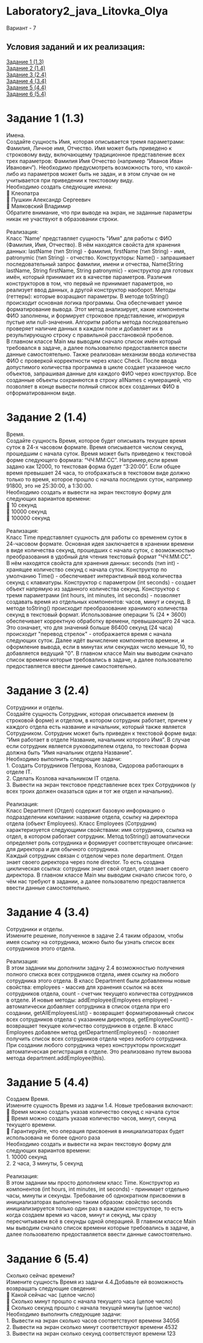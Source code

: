 # Laboratory2_java_Litovka_Olya
Вариант - 7
<H2>Условия заданий и их реализация:</H2>
<A HREF="#chap1">Задание 1 (1.3)</A><br>
<A HREF="#chap2">Задание 2 (1.4)</A><br>
<A HREF="#chap3">Задание 3 (2.4)</A><br>
<A HREF="#chap4">Задание 4 (3.4)</A><br>
<A HREF="#chap5">Задание 5 (4.4)</A><br>
<A HREF="#chap6">Задание 6 (5.4)</A><br>

<A NAME="chap1"></A>
<H1>Задание 1 (1.3)</H1>
<A NAME="chap1.2"></A>
Имена.<br>
Создайте сущность Имя, которая описывается тремя параметрами: Фамилия, Личное имя,
Отчество. Имя может быть приведено к строковому виду, включающему традиционное
представление всех трех параметров: Фамилия Имя Отчество (например “Иванов Иван
Иванович”). Необходимо предусмотреть возможность того, что какой-либо из параметров может
быть не задан, и в этом случае он не учитывается при приведении к текстовому виду.<br>
Необходимо создать следующие имена:<br>
 Клеопатра<br>
 Пушкин Александр Сергеевич<br>
 Маяковский Владимир<br>
Обратите внимание, что при выводе на экран, не заданные параметры никак не участвуют в
образовании строки.<br>
<br>
Реализация:<br>
Класс 'Name' представляет сущность "Имя" для работы с ФИО (Фамилия, Имя, Отчество).
В нём находятся свойста для хранения данных: lastName (тип String) - фамилия, firstName (тип String) - имя, patronymic (тип String) - отчество.
Конструкторы: Name() - запрашивает последовательный запрос фамилии, имени и отчества, 
Name(String lastName, String firstName, String patronymic) -  конструктор для готовых имён, который принимает их в качестве параметров.
Различия конструкторов в том, что первый не принимает параметров, но реализует ввод данных, а другой конструктор наоборот.
Методы (геттеры): которые возращают параметры. В методе toString() происходит основная логика программы. 
Она обеспечивает умное форматирование вывода. Этот метод анализирует, какие компоненты ФИО заполнены,
и формирует строковое представление, игнорируя пустые или null-значения. 
Алгоритм работы метода последовательно проверяет наличие данных в каждом поле и добавляет их в результирующую строку с 
правильной расстановкой пробелов.<br>
В главном классе Main мы выводим сначало список имён который требовался в задаче, а далее пользователю предоставляется ввести данные самостоятельно. Также реализован механизм ввода количества ФИО с проверкой корректности через класс Check. После ввода допустимого количества программа в цикле создает указанное число объектов, запрашивая данные для каждого ФИО через конструктор. Все созданные объекты сохраняются в строку allNames с нумерацией, что позволяет в конце вывести полный список всех созданных ФИО в отформатированном виде.


<A NAME="chap2"></A>
<H1>Задание 2 (1.4)</H1>
<A NAME="chap1.3"></A>
Время.<br>
Создайте сущность Время, которое будет описывать текущее время суток в 24-х часовом
формате. Время описывается числом секунд, прошедшим с начала суток. Время может быть
приведено к текстовой форме следующего формата: “ЧЧ:ММ:СС”. Например,если время задано как
12000, то текстовая форма будет “3:20:00”. Если общее время превышает 24 часа, то отображаться
в текстовом виде должно только то время, которое прошло с начала последних суток, например
91800, это не 25:30:00, а 1:30:00.<br>
Необходимо создать и вывести на экран текстовую форму для следующих вариантов времени:<br>
 10 секунд<br>
 10000 секунд<br>
 100000 секунд<br>
<br>
Реализация:<br>
Класс Time представляет сущность для работы со временем суток в 24-часовом формате. Основная идея заключается в хранении времени в виде количества секунд, прошедших с начала суток, с возможностью преобразования в удобный для чтения текстовый формат "ЧЧ:ММ:СС".
В нём находятся свойста для хранения данных: seconds (тип int) - хранящее количество секунд с начала суток. Конструктор по умолчанию  Time() - обеспечивает интерактивный ввод количества секунд с клавиатуры. Конструктор с параметром (int seconds) - создает объект напрямую из заданного количества секунд. Конструктор с тремя параметрами (int hours, int minutes, int seconds) - позволяет создавать время из отдельных компонентов: часов, минут и секунд. В методе toString() происходит преобразование хранимого количества секунд в текстовый формат. Использование операции % (24 * 3600) обеспечивает корректную обработку времени, превышающего 24 часа. Это означает, что для значений больше 86400 секунд (24 часа) происходит "перевод стрелок" - отображается время с начала следующих суток. Далее идёт вычисление компонентов времени, и оформление вывода, если в минутах или секундах число меньше 10, то добавляется ведущий "0". В главном классе Main мы выводим сначало список времени которые требовались в задаче, а далее пользователю предоставляется ввести данные самостоятельно.

<A NAME="chap3"></A>
<H1>Задание 3 (2.4)</H1>
<A NAME="chap1.2"></A>
Сотрудники и отделы. <br>
Создайте сущность Сотрудник, которая описывается именем (в строковой форме) и отделом, в
котором сотрудник работает, причем у каждого отдела есть название и начальник, который
также является Сотрудником. Сотрудник может быть приведен к текстовой форме вида: “Имя
работает в отделе Название, начальник которого Имя”. В случае если сотрудник является
руководителем отдела, то текстовая форма должна быть “Имя начальник отдела Название”.<br>
Необходимо выполнить следующие задачи:<br>
1. Создать Сотрудников Петрова, Козлова, Сидорова работающих в отделе IT.<br>
2. Сделать Козлова начальником IT отдела.<br>
3. Вывести на экран текстовое представление всех трех Сотрудников (у всех троих должен
оказаться один и тот же отдел и начальник).<br>
<br>
Реализация:<br>
Класс Department (Отдел) содержит базовую информацию о подразделении компании: название отдела, ссылку на директора отдела (объект Employees).
Класс Employees (Сотрудник) характеризуется следующими свойствами: имя сотрудника,
ссылка на отдел, в котором работает сотрудник. Mетод toString() автоматически определяет роль сотрудника и формирует соответствующее описание: для директора и для обычного сотрудника. <br>
Каждый сотрудник связан с отделом через поле department. Отдел знает своего директора через поле director. То есть создана циклическая ссылка: сотрудник знает свой отдел, отдел знает своего директора. В главном классе Main мы выводим сначало список того, о чём нас требуют в задании, а далее пользователю предоставляется ввести данные самостоятельно.

<A NAME="chap4"></A>
<H1>Задание 4 (3.4)</H1>
<A NAME="chap1.2"></A>
Сотрудники и отделы.<br>
Измените решение, полученное в задаче 2.4 таким образом, чтобы имея ссылку на сотрудника,
можно было бы узнать список всех сотрудников этого отдела.<br>
<br>
Реализация:<br>
В этом задании мы дополнили задачу 2.4 возможностью получения полного списка всех сотрудников отдела, имея ссылку на любого сотрудника этого отдела.
В класс Department были добавленны новые свойства: employees - массив для хранения ссылок на всех сотрудников отдела, count - счетчик текущего количества сотрудников в отделе.
И новые методы: addEmployee(Employees employee) - автоматически добавляет сотрудника в список отдела при его создании,
getAllEmployeesList() - возвращает форматированный список всех сотрудников отдела с указанием директора,
getEmployeeCount() - возвращает текущее количество сотрудников в отделе.
В класс Employees добавлен метод getDepartmentEmployees() - позволяет получить список всех сотрудников отдела через любого сотрудника. При создании любого сотрудника через конструкторы происходит автоматическая регистрация в отделе. Это реализовано путем вызова метода department.addEmployee(this).

<A NAME="chap5"></A>
<H1>Задание 5 (4.4)</H1>
<A NAME="chap1.2"></A>
Создаем Время. <br>
Измените сущность Время из задачи 1.4. Новые требования включают:<br>
 Время можно создать указав количество секунд с начала суток<br>
 Время можно создать указав количество часов, минут, секунд текущего времени.<br>
 Гарантируйте, что операция присвоения в инициализаторах будет использована не более
одного раза<br>
Необходимо создать и вывести на экран текстовую форму для следующих вариантов времени:<br>
1. 10000 секунд<br>
2. 2 часа, 3 минуты, 5 секунд<br>
<br>
Реализация:<br>
В этом задании мы просто дополняем класс Time. Конструктор из компонентов (int hours, int minutes, int seconds) - принимает отдельно часы, минуты и секунды. Требование об однократном присвоении в инициализаторах выполнено таким образом:
свойство seconds инициализируется только один раз в каждом конструкторе,
то есть когда создаем время из часов, минут и секунд, мы сразу пересчитываем всё в секунды одной операцией.
В главном классе Main мы выводим сначало список времени которые требовались в задаче, а далее пользователю предоставляется ввести данные самостоятельно.

<A NAME="chap6"></A>
<H1>Задание 6 (5.4)</H1>
<A NAME="chap1.2"></A>
Сколько сейчас времени?<br>
Измените сущность Время из задачи 4.4.Добавьте ей возможность возвращать следующие сведения:<br>
 Какой сейчас час (целое число)<br>
 Сколько минут прошло с начала текущего часа (целое число)<br>
 Сколько секунд прошло с начала текущей минуты (целое число)<br>
Необходимо выполнить следующие задачи:<br>
1. Вывести на экран сколько часов соответствуют времени 34056<br>
2. Вывести на экран сколько минут соответствуют времени 4532<br>
3. Вывести на экран сколько секунд соответствуют времени 123<br>

